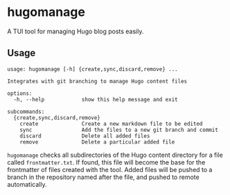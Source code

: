 # hugomanage

A TUI tool for managing Hugo blog posts easily. 

## Usage
```
usage: hugomanage [-h] {create,sync,discard,remove} ...

Integrates with git branching to manage Hugo content files

options:
  -h, --help            show this help message and exit

subcommands:
  {create,sync,discard,remove}
    create              Create a new markdown file to be edited
    sync                Add the files to a new git branch and commit
    discard             Delete all added files
    remove              Delete a particular added file
```

`hugomanage` checks all subdirectories of the Hugo content directory for a file called `frontmatter.txt`. If found, this file will become the base for the frontmatter of files created with the tool. Added files will be pushed to a branch in the repository named after the file, and pushed to remote automatically.


